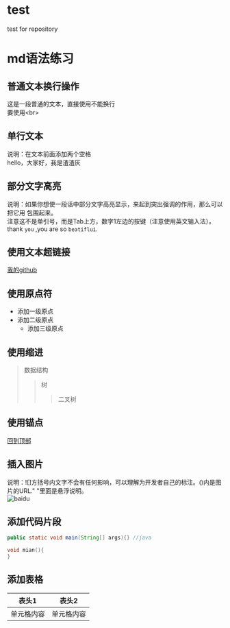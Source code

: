 # test
test for repository

# md语法练习
## 普通文本换行操作
这是一段普通的文本，直接使用不能换行 <br>
要使用\<br>
## 单行文本
说明：在文本前面添加两个空格<br>
  hello，大家好，我是渣渣灰
## 部分文字高亮
说明：如果你想使一段话中部分文字高亮显示，来起到突出强调的作用，那么可以把它用 包围起来。  
注意这不是单引号，而是Tab上方，数字1左边的按键（注意使用英文输入法）。  
thank `you` ,you are so `beatiflui`.
## 使用文本超链接
[我的github](https://github.com/studentYangR"悬停显示")
## 使用原点符
* 添加一级原点  
 * 添加二级原点  
   * 添加三级原点  
## 使用缩进
> 数据结构
>> 树
>>> 二叉树
## 使用锚点
[回到顶部](#md语法练习)
## 插入图片
说明：![]方括号内文字不会有任何影响，可以理解为开发者自己的标注。()内是图片的URL." "里面是悬浮说明。  
![baidu](https://timgsa.baidu.com/timg?image&quality=80&size=b9999_10000&sec=1546944978316&di=c129db68eecffb47bdbfca14aba79da3&imgtype=0&src=http%3A%2F%2Fh.hiphotos.baidu.com%2Fimage%2Fpic%2Fitem%2F2f738bd4b31c87018e9450642a7f9e2f0708ff16.jpg "百度图片")
## 添加代码片段
```Java
public static void main(String[] args){} //java
```
``` C
void mian(){
}
```

## 添加表格
表头1|表头2
--------|---------
单元格内容|单元格内容

